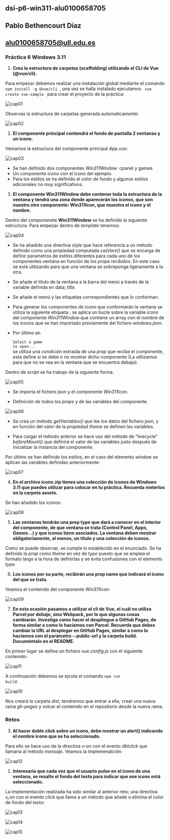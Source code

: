 ## dsi-p6-win311-alu0100658705

## Pablo Bethencourt Díaz

## alu0100658705@ull.edu.es

### Práctica 6 Windows 3.11

1. **Crea la estructura de carpetas (scaffolding) utilizando el CLI de Vue (@vue/cli).**

Para empezar debemos realizar una instalación global mediante el comando <code> npm install -g @vue/cli </code>, una vez se halla instalado ejecutamos <code> vue create vue-sample </code> para crear el proyecto de la práctica:

![cap01](src/assets/cap01.png)

Observas la estructura de carpetas generada automaticamente:

![cap02](src/assets/cap02.png)

2. **El componente principal contendrá el fondo de pantalla 2 ventanas y un icono.**

Vemamos la estructura del componente principal _App.vue_:

![cap03](src/assets/cap03.png)

- Se han definido dos componentes _Win311Window_: cpanel y games.
- Un componente _icono_ con el icono del ejemplo.
- Para los estilos se ha definido el color de fondo y algunos estilos adicionales no muy significativos.

3. **El componente Win311Window debe contener toda la estructura de la ventana y tendrá una zona donde aparecerán los iconos, que son nuestro otro componente: Win311Icon, que muestra el icono y el nombre.**

Dentro del componenete **Win311Window** se ha definido la siguiente estructura. Para empezar dentro de _template_ tenemos:

![cap04](src/assets/cap04.png)

- Se ha añadido una directiva _style_ que hace referencia a un método definido como una propiedad computada _cssVars()_ que se encarga de definir parametros de estilos diferentes para cada uno de los componentes ventana en función de los _props_ recibidos. En este caso se está utilizando para que una ventana se sobreponga ligeramente a la otra.

- Se añade el título de la ventana a la barra del menú a través de la variable definida en data; _title_.

- Se añade el menú y las etiquetas correspondientes que lo conforman.

- Para generar los componentes de icono que conformarán la ventana se utiliza la siguiente etiqueta <code><win311-icon v-for="(name, index) in this.icons" :name="icons[index]" :key="index"></win311-icon></code>; se aplica un bucle sobre la variable _icons_ del componente _Win311Window_ que contiene un array con el nombre de los iconos que se han importado previamente del fichero _windows.json_.

- Por último en <code><div v-if="mostrar" class="pie">Select a game to open...</div></code> se utiliza una condición extraida de una _prop_ que recibe el componente, esta define si se debe o no mostrar dicho componente (La utilizamos para que no se vea en la ventana que se encuentra debajo).

Dentro de _script_ se ha trabajo de la siguiente forma:

![cap05](src/assets/cap05.png)

- Se importa el fichero json y el componente _Win311Icon_.

- Definición de todos los _props_ y de las variables del componente.

![cap06](src/assets/cap06.png)

- Se crea un método _getVariables()_ que lee los datos del fichero json, y en función del valor de la propiedad _theme_ se definen las variables.

- Para cargar el método anterior se hace uso del método de "livecycle" _beforeMount()_ que definirá el valor de las variables justo después de inicializar la instancia del componente.

Por último se han definido los estilos, en el caso del elemento _window_ se aplican las variables definidas anteriormente:

![cap07](src/assets/cap07.png)

4. **En el archivo icons.zip tienes una colección de iconos de Windows 3.11 que puedes utilizar para colocar en tu práctica. Recuerda meterlos en la carpeta assets.**

Se han añadido los iconos:

![cap08](src/assets/cap08.png)

5. **Las ventanas tendrán una prop type que dará a conocer en el interior del componente, de que ventana se trata (Control Panel, Apps, Games...) y que iconos tiene asociados. La ventana deben mostrar obligatoriamente, al menos, un título y una colección de iconos.**

Como se puede observar, se cumple lo establecido en el enunciado. Se ha definido la _prop_ como _theme_ en vez de _type_ puesto que se emplea el formato largo a la hora de definirlas y se evita confusiones con el elemento _type_.

6. **Los iconos por su parte, recibirán una prop name que indicará el icono del que se trata.**

Veamos el contenido del componente _Win311Icon_:

![cap09](src/assets/cap09.png)

7. **En esta ocasión pasamos a utilizar el cli de Vue, el cuál no utiliza Parcel por debajo, sino Webpack, por lo que algunas cosas cambiarán. Investiga como hacer el despliegue a GitHub Pages, de forma similar a como lo hacíamos con Parcel. Recuerda que debes cambiar la URL al desplegar en GitHub Pages, similar a como lo hacíamos con el parámetro --public-url y la carpeta build. Documéntalo en el README.**

En primer lugar se define un fichero _vue.config.js_ con el siguiente contenido:

![cap11](src/assets/cap11.png)

A continuación debemos se ejcuta el comando <code>npm run build</code>:

![cap10](src/assets/cap10.png)

Nos creará la carpeta _dist_, tendremos que entrar a ella, crear una nueva rama _gh-pages_ y volcar el contenido en el repositorio desde la nueva rama.

### Retos

3. **Al hacer doble click sobre un icono, debe mostrar un alert() indicando el nombre icono que se ha seleccionado.**

Para ello se hace uso de la directiva _v-on_ con el evento _dblclick_ que llamaría al método _mensaje_. Veamos la implemenatción:

![cap12](src/assets/cap12.png)

1. **Interesaria que cada vez que el usuario pulse en el icono de una ventana, se resalte el fondo del texto para indicar que ese icono está seleccionado.**

La implementación realizada ha sido similar al anterior reto; una directiva _v_on_ con el evento _click_ que llama a un método que añade o elimina el color de fondo del texto:

![cap13](src/assets/cap13.png)

![cap14](src/assets/cap14.png)

![cap15](src/assets/cap15.png)
